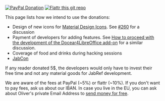 [![PayPal Donation](https://img.shields.io/badge/donate-paypal-orange.svg)](https://www.paypal.com/cgi-bin/webscr?item_name=JabRef+Bibliography+Manager&cmd=_donations&lc=US&currency_code=EUR&business=jabrefmail%40gmail.com)
[![Flattr this git repo](http://api.flattr.com/button/flattr-badge-large.png)](https://flattr.com/submit/auto?user_id=koppor&url=https%3A%2F%2Fgithub.com%2FJabRef%2Fjabref&title=JabRef&language=Java&tags=github&category=software)

This page lists how we intend to use the donations:

* Design of new icons for [Material Design Icons](https://materialdesignicons.com/). See [#260](https://github.com/JabRef/jabref/issues/260) for a discussion
* Payment of developers for adding features. See [How to proceed with the development of the Docear4LibreOffice add-on](http://www.docear.org/2014/10/23/how-to-proceed-with-the-development-of-the-docear4libreoffice-add-on/) for a similar discussion.
* Coverage of food and drinks during hacking sessions
* [JabCon](http://jabref.github.io/JabCon/)

If any reader donated 5$, the developers would only have to invest their free time and not any material goods for JabRef development.

We are aware of the fees at PayPal (~5%) or flattr (~10%).
If you don't want to pay fees, ask us about our IBAN.
In case you live in the EU, you can ask about Oliver's private Email Address to [send money for free](https://www.paypal.com/de/webapps/mpp/paypal-fees).


